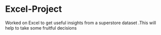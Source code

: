 # Excel-Project
Worked on Excel to get useful insights from a superstore dataset .This will help to take some fruitful decisions
